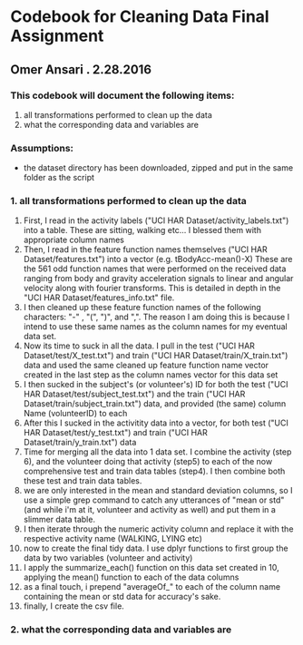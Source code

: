 # Codebook for Cleaning Data Final Assignment
## Omer Ansari . 2.28.2016

### This codebook will document the following items:
  1. all transformations performed to clean up the data
  2. what the corresponding data and variables are

### Assumptions:
* the dataset directory has been downloaded, zipped and put in the same folder as the script



### 1. all transformations performed to clean up the data
1. First, I read in the activity labels ("UCI HAR Dataset/activity_labels.txt") into a table. These are sitting, walking etc... I blessed them with appropriate column names
2. Then, I read in the feature function names themselves ("UCI HAR Dataset/features.txt") into a vector (e.g. tBodyAcc-mean()-X)  These are the 561 odd function names that were performed on the received data ranging from body and gravity acceleration signals to linear and angular velocity along with fourier transforms. This is detailed in depth in the "UCI HAR Dataset/features_info.txt" file.
3. I then cleaned up these feature function names of the following characters: "-" , "(", ")", and ",". The reason I am doing this is because I intend to use these same names as the column names for my eventual data set.
4. Now its time to suck in all the data. I pull in the test ("UCI HAR Dataset/test/X_test.txt") and train ("UCI HAR Dataset/train/X_train.txt") data and used the same cleaned up feature function name vector created in the last step as the column names vector for this data set
5. I then sucked in the subject's (or volunteer's) ID for both the test ("UCI HAR Dataset/test/subject_test.txt") and the train ("UCI HAR Dataset/train/subject_train.txt") data, and provided (the same) column Name (volunteerID) to each
6. After this I sucked in the activitity data into a vector, for both test ("UCI HAR Dataset/test/y_test.txt") and train ("UCI HAR Dataset/train/y_train.txt") data
7.  Time for merging all the data into 1 data set. I combine the activity (step 6), and the volunteer doing that activity (step5) to each of the now comprehensive test and train data tables (step4). I then combine both these test and train data tables.
8.  we are only interested in the mean and standard deviation columns, so I use a simple grep command to catch any utterances of "mean or std" (and while i'm at it, volunteer and activity as well) and put them in a slimmer data table.
9.  I then iterate through the numeric activity column and replace it with the respective activity name (WALKING, LYING etc) 
10.  now to create the final tidy data. I use dplyr functions to first group the data by two variables (volunteer and activity)
11.  I apply the summarize_each() function on this data set created in 10, applying the mean() function to each of the data columns
12.  as a final touch, i prepend "averageOf_" to each of the column name containing the mean or std data for accuracy's sake.
13.  finally, I create the csv file.

### 2. what the corresponding data and variables are
